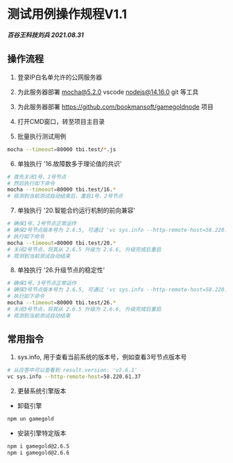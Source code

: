 # 测试用例操作规程V1.1

***百谷王科技刘兵 2021.08.31***

## 操作流程

1. 登录IP白名单允许的公网服务器

2. 为此服务器部署 mocha@5.2.0 vscode nodejs@14.16.0 git 等工具

3. 为此服务器部署 https://github.com/bookmansoft/gamegoldnode 项目

4. 打开CMD窗口，转至项目主目录

5. 批量执行测试用例
```bash
mocha --timeout=80000 tbi.test/*.js
```

6. 单独执行 '16.故障数多于理论值的共识'
```bash
# 首先关闭1号、2号节点
# 然后执行如下命令
mocha --timeout=80000 tbi.test/16.*
# 观测到当前测试自动结束后，重启1号、2号节点
```

7. 单独执行 '20.智能合约运行机制的前向兼容'
```bash
# 确保1号、2号节点正常运作
# 确保2号节点版本号为 2.6.5, 可通过 'vc sys.info --http-remote-host=58.220.61.36' 指令查看
# 执行如下命令
mocha --timeout=80000 tbi.test/20.*
# 关闭2号节点，将其从 2.6.5 升级为 2.6.6, 升级完成后重启
# 观测到当前测试自动结束
```

8. 单独执行 '26.升级节点的稳定性'
```bash
# 确保1号、3号节点正常运作
# 确保3号节点版本号为 2.6.5, 可通过 'vc sys.info --http-remote-host=58.220.61.37' 指令查看
# 执行如下命令
mocha --timeout=80000 tbi.test/26.*
# 关闭3号节点，将其从 2.6.5 升级为 2.6.6, 升级完成后重启
# 观测到当前测试自动结束
```

## 常用指令

1. sys.info, 用于查看当前系统的版本号，例如查看3号节点版本号

```bash
# 从应答中可以查看到 result.version: 'v2.6.1' 
vc sys.info --http-remote-host=58.220.61.37
```

2. 更替系统引擎版本

- 卸载引擎
```bash
npm un gamegold
```

- 安装引擎特定版本
```bash
npm i gamegold@2.6.5
npm i gamegold@2.6.6
```
